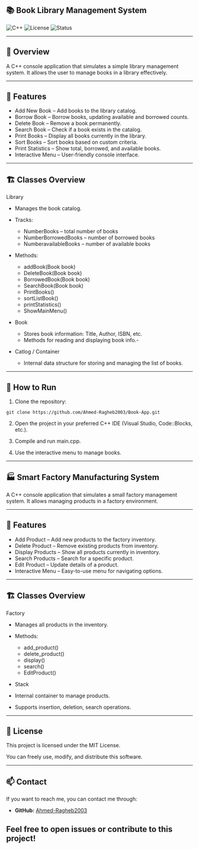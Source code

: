 ## 📚 Book Library Management System

![C++](https://img.shields.io/badge/Language-C++-blue.svg)
![License](https://img.shields.io/badge/License-MIT-green.svg)
![Status](https://img.shields.io/badge/Status-Completed-brightgreen.svg)

---

## 🎯 Overview
A C++ console application that simulates a simple library management system. It allows the user to manage books in a library effectively.

---

## 📝 Features

- Add New Book – Add books to the library catalog.
- Borrow Book – Borrow books, updating available and borrowed counts.
- Delete Book – Remove a book permanently.
- Search Book – Check if a book exists in the catalog.
- Print Books – Display all books currently in the library.
- Sort Books – Sort books based on custom criteria.
- Print Statistics – Show total, borrowed, and available books.
- Interactive Menu – User-friendly console interface.
  
---

## 🏗 Classes Overview

Library
  - Manages the book catalog.

 - Tracks:
    - NumberBooks – total number of books
    - NumberBorrowedBooks – number of borrowed books
    - NumberavailableBooks – number of available books
 
 - Methods:
   - addBook(Book book)
   - DeleteBook(Book book)
   - BorrowedBook(Book book)
   - SearchBook(Book book)
   - PrintBooks()
   - sortListBook()
   - printStatistics()
   - ShowMainMenu()

- Book
  - Stores book information: Title, Author, ISBN, etc.
  - Methods for reading and displaying book info.-

- Catlog / Container
  - Internal data structure for storing and managing the list of books.


---

## 🚀 How to Run 

 1. Clone the repository:
```
git clone https://github.com/Ahmed-Ragheb2003/Book-App.git
```

2. Open the project in your preferred C++ IDE (Visual Studio, Code::Blocks, etc.).

3. Compile and run main.cpp.

4. Use the interactive menu to manage books.

---

## 🏭 Smart Factory Manufacturing System

A C++ console application that simulates a small factory management system. It allows managing products in a factory environment.

---

## 📝 Features

- Add Product – Add new products to the factory inventory.
- Delete Product – Remove existing products from inventory.
- Display Products – Show all products currently in inventory.
- Search Products – Search for a specific product.
- Edit Product – Update details of a product.
- Interactive Menu – Easy-to-use menu for navigating options.

---

##  🏗 Classes Overview
Factory
- Manages all products in the inventory.
- Methods:
  - add_product()
  - delete_product()
  - display()
  - search()
  - EditProduct()

- Stack
 - Internal container to manage products.
 - Supports insertion, deletion, search operations.


---
## 📜 License

This project is licensed under the MIT License.

You can freely use, modify, and distribute this software.

---

## 📫 Contact

If you want to reach me, you can contact me through:

- **GitHub:** [Ahmed-Ragheb2003](https://github.com/Ahmed-Ragheb2003)


Feel free to open issues or contribute to this project!
---
